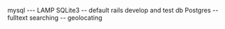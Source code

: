mysql --- LAMP
SQLite3 -- default rails develop and test db
Postgres
 -- fulltext searching
 -- geolocating
 